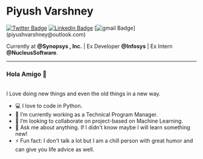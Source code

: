 
<!--
**piyushvarshney/piyushvarshney** is a ✨ _special_ ✨ repository because its `README.md` (this file) appears on your GitHub profile.

Here are some ideas to get you started:

- 🔭 I’m currently working on ...
- 🌱 I’m currently learning ...
- 👯 I’m looking to collaborate on ...
- 🤔 I’m looking for help with ...
- 💬 Ask me about ...
- 📫 How to reach me: ...
- 😄 Pronouns: ...
- ⚡ Fun fact: ...
-->






# Piyush Varshney
[
![Twitter Badge](https://img.shields.io/badge/-@piyushvrshney-1ca0f1?style=flat-square&labelColor=1ca0f1&logo=twitter&logoColor=white&link=https://twitter.com/piyushvrshney)](https://twitter.com/piyushvrshney) [![Linkedin Badge](https://img.shields.io/badge/-piyushvarshney07-blue?style=flat-square&logo=Linkedin&logoColor=white&link=https://www.linkedin.com/in/piyushvarshney07)](https://www.linkedin.com/in/piyushvarshney07/) [![gmail Badge](https://img.shields.io/badge/-piyushvarshney@outlook.com-c14438?style=flat-square&logo=gmail&logoColor=white&link="mailto:piyushvarshney@outlook.com")](piyushvarshney@outlook.com)

Currently at **@Synopsys , Inc.** | Ex Developer **@Infosys** | Ex Intern **@NucleusSoftware**.

---
### Hola Amigo 👋

<br>
 I Love doing new things and even the old things in a new way.


<!--
```
Programmer (noun): A machine that turns coffee into code.
```
-->


<br>


- :computer: I love to code in Python.
- 🌱 I’m currently working as a Technical Program Manager.
- 👯 I’m looking to collaborate on project-based on Machine Learning.
- 💬 Ask me about anything. If I didn't know maybe I will learn something new!
- ⚡ Fun fact: I don't talk a lot but I am a chill person with great humor and can give you life advice as well.



